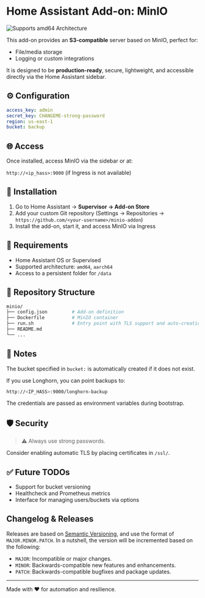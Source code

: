 # Home Assistant Add-on: MinIO

![Supports amd64 Architecture][amd64-shield]

This add-on provides an **S3-compatible** server based on MinIO, perfect for:

- File/media storage
- Logging or custom integrations

It is designed to be **production-ready**, secure, lightweight, and accessible directly via the Home Assistant sidebar.

## ⚙️ Configuration

```yaml
access_key: admin
secret_key: CHANGEME-strong-password
region: us-east-1
bucket: backup
```

## 🌐 Access

Once installed, access MinIO via the sidebar or at:

`http://<ip_hass>:9000` (if Ingress is not available)

## 🚀 Installation

1. Go to Home Assistant → **Supervisor → Add-on Store**
2. Add your custom Git repository (Settings → Repositories → `https://github.com/<your-username>/minio-addon`)
3. Install the add-on, start it, and access MinIO via Ingress

## 🧾 Requirements

- Home Assistant OS or Supervised
- Supported architecture: `amd64`, `aarch64`
- Access to a persistent folder for `/data`

## 📂 Repository Structure

```bash
minio/
├── config.json         # Add-on definition
├── Dockerfile          # MinIO container
├── run.sh              # Entry point with TLS support and auto-creation of buckets
├── README.md
└── ...
```

## 🧠 Notes
The bucket specified in `bucket:` is automatically created if it does not exist.

If you use Longhorn, you can point backups to:

```bash
http://<IP_HASS>:9000/longhorn-backup
```

The credentials are passed as environment variables during bootstrap.

## 🛡 Security
> ⚠️ Always use strong passwords.

Consider enabling automatic TLS by placing certificates in `/ssl/`.

## ✅ Future TODOs
- Support for bucket versioning
- Healthcheck and Prometheus metrics
- Interface for managing users/buckets via options

## Changelog & Releases

Releases are based on [Semantic Versioning][semver], and use the format
of `MAJOR.MINOR.PATCH`. In a nutshell, the version will be incremented
based on the following:

- `MAJOR`: Incompatible or major changes.
- `MINOR`: Backwards-compatible new features and enhancements.
- `PATCH`: Backwards-compatible bugfixes and package updates.

---
Made with ❤️ for automation and resilience.

[semver]: http://semver.org/spec/v2.0.0.html
[aarch64-shield]: https://img.shields.io/badge/aarch64-yes-green.svg
[amd64-shield]: https://img.shields.io/badge/amd64-yes-green.svg
[armv7-shield]: https://img.shields.io/badge/armv7-yes-green.svg
[i386-shield]: https://img.shields.io/badge/i386-yes-green.svg
[repository-badge]: https://img.shields.io/badge/Add%20repository%20to%20my-Home%20Assistant-41BDF5?logo=home-assistant&style=for-the-badge
[repository-url]: https://my.home-assistant.io/redirect/supervisor_add_addon_repository/?repository_url=https%3A%2F%2Fgithub.com%2Fmartemme%2FHomeAssistantAddons